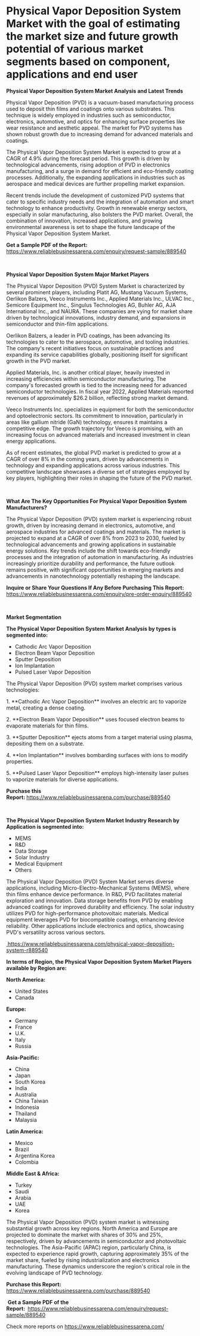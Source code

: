 <p><h1>Physical Vapor Deposition System Market with the goal of estimating the market size and future growth potential of various market segments based on component, applications and end user</h1></p><p><strong>Physical Vapor Deposition System Market Analysis and Latest Trends</strong></p>
<p><p>Physical Vapor Deposition (PVD) is a vacuum-based manufacturing process used to deposit thin films and coatings onto various substrates. This technique is widely employed in industries such as semiconductor, electronics, automotive, and optics for enhancing surface properties like wear resistance and aesthetic appeal. The market for PVD systems has shown robust growth due to increasing demand for advanced materials and coatings.</p><p>The Physical Vapor Deposition System Market is expected to grow at a CAGR of 4.9% during the forecast period. This growth is driven by technological advancements, rising adoption of PVD in electronics manufacturing, and a surge in demand for efficient and eco-friendly coating processes. Additionally, the expanding applications in industries such as aerospace and medical devices are further propelling market expansion. </p><p>Recent trends include the development of customized PVD systems that cater to specific industry needs and the integration of automation and smart technology to enhance productivity. Growth in renewable energy sectors, especially in solar manufacturing, also bolsters the PVD market. Overall, the combination of innovation, increased applications, and growing environmental awareness is set to shape the future landscape of the Physical Vapor Deposition System Market.</p></p>
<p><strong>Get a Sample PDF of the Report:&nbsp;</strong> <a href="https://www.reliablebusinessarena.com/enquiry/request-sample/889540?utm_campaign=2120&utm_medium=2&utm_source=Github&utm_content=ia&utm_term=18022025&utm_id=physical-vapor-deposition-system">https://www.reliablebusinessarena.com/enquiry/request-sample/889540</a></p>
<p>&nbsp;</p>
<p><strong>Physical Vapor Deposition System Major Market Players</strong></p>
<p><p>The Physical Vapor Deposition (PVD) System Market is characterized by several prominent players, including Platit AG, Mustang Vacuum Systems, Oerlikon Balzers, Veeco Instruments Inc., Applied Materials Inc., ULVAC Inc., Semicore Equipment Inc., Singulus Technologies AG, Buhler AG, AJA International Inc., and NAURA. These companies are vying for market share driven by technological innovations, industry demand, and expansions in semiconductor and thin-film applications.</p><p>Oerlikon Balzers, a leader in PVD coatings, has been advancing its technologies to cater to the aerospace, automotive, and tooling industries. The company's recent initiatives focus on sustainable practices and expanding its service capabilities globally, positioning itself for significant growth in the PVD market.</p><p>Applied Materials, Inc. is another critical player, heavily invested in increasing efficiencies within semiconductor manufacturing. The company's forecasted growth is tied to the increasing need for advanced semiconductor technologies. In fiscal year 2022, Applied Materials reported revenues of approximately $26.2 billion, reflecting strong market demand.</p><p>Veeco Instruments Inc. specializes in equipment for both the semiconductor and optoelectronic sectors. Its commitment to innovation, particularly in areas like gallium nitride (GaN) technology, ensures it maintains a competitive edge. The growth trajectory for Veeco is promising, with an increasing focus on advanced materials and increased investment in clean energy applications.</p><p>As of recent estimates, the global PVD market is predicted to grow at a CAGR of over 8% in the coming years, driven by advancements in technology and expanding applications across various industries. This competitive landscape showcases a diverse set of strategies employed by key players, highlighting their roles in shaping the future of the PVD market.</p></p>
<p>&nbsp;</p>
<p><strong>What Are The Key Opportunities For Physical Vapor Deposition System Manufacturers?</strong></p>
<p><p>The Physical Vapor Deposition (PVD) system market is experiencing robust growth, driven by increasing demand in electronics, automotive, and aerospace industries for advanced coatings and materials. The market is projected to expand at a CAGR of over 8% from 2023 to 2030, fueled by technological advancements and growing applications in sustainable energy solutions. Key trends include the shift towards eco-friendly processes and the integration of automation in manufacturing. As industries increasingly prioritize durability and performance, the future outlook remains positive, with significant opportunities in emerging markets and advancements in nanotechnology potentially reshaping the landscape.</p></p>
<p><strong>Inquire or Share Your Questions If Any Before Purchasing This Report:</strong> <a href="https://www.reliablebusinessarena.com/enquiry/pre-order-enquiry/889540?utm_campaign=2120&utm_medium=2&utm_source=Github&utm_content=ia&utm_term=18022025&utm_id=physical-vapor-deposition-system">https://www.reliablebusinessarena.com/enquiry/pre-order-enquiry/889540</a></p>
<p>&nbsp;</p>
<p><strong>Market Segmentation</strong></p>
<p><strong>The Physical Vapor Deposition System Market Analysis by types is segmented into:</strong></p>
<p><ul><li>Cathodic Arc Vapor Deposition</li><li>Electron Beam Vapor Deposition</li><li>Sputter Deposition</li><li>Ion Implantation</li><li>Pulsed Laser Vapor Deposition</li></ul></p>
<p><p>The Physical Vapor Deposition (PVD) system market comprises various technologies: </p><p>1. **Cathodic Arc Vapor Deposition** involves an electric arc to vaporize metal, creating a dense coating.</p><p>2. **Electron Beam Vapor Deposition** uses focused electron beams to evaporate materials for thin films.</p><p>3. **Sputter Deposition** ejects atoms from a target material using plasma, depositing them on a substrate.</p><p>4. **Ion Implantation** involves bombarding surfaces with ions to modify properties.</p><p>5. **Pulsed Laser Vapor Deposition** employs high-intensity laser pulses to vaporize materials for diverse applications.</p></p>
<p><strong>Purchase this Report:&nbsp;</strong><a href="https://www.reliablebusinessarena.com/purchase/889540?utm_campaign=2120&utm_medium=2&utm_source=Github&utm_content=ia&utm_term=18022025&utm_id=physical-vapor-deposition-system">https://www.reliablebusinessarena.com/purchase/889540</a></p>
<p>&nbsp;</p>
<p><strong>The Physical Vapor Deposition System Market Industry Research by Application is segmented into:</strong></p>
<p><ul><li>MEMS</li><li>R&D</li><li>Data Storage</li><li>Solar Industry</li><li>Medical Equipment</li><li>Others</li></ul></p>
<p><p>The Physical Vapor Deposition (PVD) System Market serves diverse applications, including Micro-Electro-Mechanical Systems (MEMS), where thin films enhance device performance. In R&D, PVD facilitates material exploration and innovation. Data storage benefits from PVD by enabling advanced coatings for improved durability and efficiency. The solar industry utilizes PVD for high-performance photovoltaic materials. Medical equipment leverages PVD for biocompatible coatings, enhancing device reliability. Other applications include electronics and optics, showcasing PVD's versatility across various sectors.</p></p>
<p><a href="https://www.reliablebusinessarena.com/physical-vapor-deposition-system-r889540?utm_campaign=2120&utm_medium=2&utm_source=Github&utm_content=ia&utm_term=18022025&utm_id=physical-vapor-deposition-system">&nbsp;https://www.reliablebusinessarena.com/physical-vapor-deposition-system-r889540</a></p>
<p><strong>In terms of Region, the Physical Vapor Deposition System Market Players available by Region are:</strong></p>
<p>
    <p> <strong> North America: </strong>
        <ul>
            <li>United States</li>
            <li>Canada</li>
        </ul>
        </p> 
    <p> <strong> Europe: </strong>
        <ul>
            <li>Germany</li>
            <li>France</li>
            <li>U.K.</li>
            <li>Italy</li>
            <li>Russia</li>
        </ul>
        </p> 
    <p> <strong> Asia-Pacific: </strong>
        <ul>
            <li>China</li>
            <li>Japan</li>
            <li>South Korea</li>
            <li>India</li>
            <li>Australia</li>
            <li>China Taiwan</li>
            <li>Indonesia</li>
            <li>Thailand</li>
            <li>Malaysia</li>
        </ul>
        </p> 
    <p> <strong> Latin America: </strong>
        <ul>
            <li>Mexico</li>
            <li>Brazil</li>
            <li>Argentina Korea</li>
            <li>Colombia</li>
        </ul>
        </p> 
    <p> <strong> Middle East & Africa: </strong>
        <ul>
            <li>Turkey</li>
            <li>Saudi</li>
            <li>Arabia</li>
            <li>UAE</li>
            <li>Korea</li>
        </ul>
    </p>
    </p>
<p><p>The Physical Vapor Deposition (PVD) system market is witnessing substantial growth across key regions. North America and Europe are projected to dominate the market with shares of 30% and 25%, respectively, driven by advancements in semiconductor and photovoltaic technologies. The Asia-Pacific (APAC) region, particularly China, is expected to experience rapid growth, capturing approximately 35% of the market share, fueled by rising industrialization and electronics manufacturing. These dynamics underscore the region's critical role in the evolving landscape of PVD technology.</p></p>
<p><strong>Purchase this Report: </strong><a href="https://www.reliablebusinessarena.com/purchase/889540?utm_campaign=2120&utm_medium=2&utm_source=Github&utm_content=ia&utm_term=18022025&utm_id=physical-vapor-deposition-system">https://www.reliablebusinessarena.com/purchase/889540</a></p>
<p>&nbsp;<strong>Get a Sample PDF of the Report:&nbsp;&nbsp;</strong><a href="https://www.reliablebusinessarena.com/enquiry/request-sample/889540?utm_campaign=2120&utm_medium=2&utm_source=Github&utm_content=ia&utm_term=18022025&utm_id=physical-vapor-deposition-system">https://www.reliablebusinessarena.com/enquiry/request-sample/889540</a></p>
<p><strong></strong></p>
<p>Check more reports on <a href="https://www.reliablebusinessarena.com/?utm_campaign=2120&utm_medium=2&utm_source=Github&utm_content=ia&utm_term=18022025&utm_id=physical-vapor-deposition-system">https://www.reliablebusinessarena.com/</a></p>